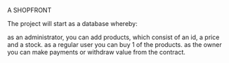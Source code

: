 A SHOPFRONT

The project will start as a database whereby:

as an administrator, you can add products, which consist of an id, a price and a stock.
as a regular user you can buy 1 of the products.
as the owner you can make payments or withdraw value from the contract.

